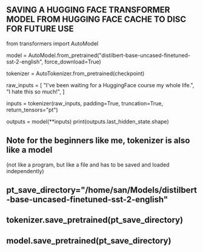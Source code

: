 ## SAVING A HUGGING FACE TRANSFORMER MODEL FROM HUGGING FACE CACHE TO DISC FOR FUTURE USE

from transformers import AutoModel

model = AutoModel.from_pretrained("distilbert-base-uncased-finetuned-sst-2-english", force_download=True)


tokenizer = AutoTokenizer.from_pretrained(checkpoint)

raw_inputs = [
    "I've been waiting for a HuggingFace course my whole life.",
    "I hate this so much!",
]


inputs = tokenizer(raw_inputs, padding=True, truncation=True, return_tensors="pt")


outputs = model(**inputs)
print(outputs.last_hidden_state.shape)


## Note for the beginners like me, tokenizer is also like a model 
(not like a program, but like a file and has to be saved and loaded independently)


## pt_save_directory="/home/san/Models/distilbert-base-uncased-finetuned-sst-2-english"


## tokenizer.save_pretrained(pt_save_directory)


## model.save_pretrained(pt_save_directory)




